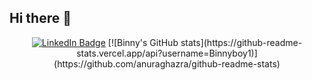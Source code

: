 ## Hi there 👋
<p align="center">
<a href="https://www.linkedin.com/in/ian-binstock-812298331"><img src="https://img.shields.io/badge/LinkedIn-blue?style=for-the-badge&logo=linkedin&logoColor=white" alt="LinkedIn Badge"></a>
[![Binny's GitHub stats](https://github-readme-stats.vercel.app/api?username=Binnyboy1)](https://github.com/anuraghazra/github-readme-stats)
</p>

<!--
**Binnyboy1/Binnyboy1** is a ✨ _special_ ✨ repository because its `README.md` (this file) appears on your GitHub profile.

Here are some ideas to get you started:

- 🔭 I’m currently working on ...
- 🌱 I’m currently learning ...
- 👯 I’m looking to collaborate on ...
- 🤔 I’m looking for help with ...
- 💬 Ask me about ...
- 📫 How to reach me: ...
- 😄 Pronouns: ...
- ⚡ Fun fact: ...
-->

